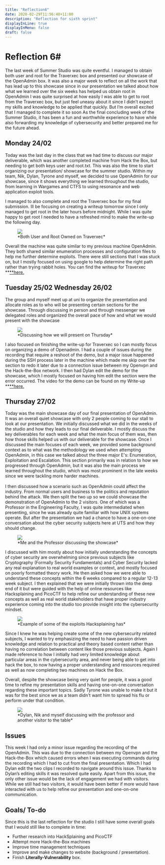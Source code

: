 ```yaml
---
title: "Reflection6"
date: 2020-02-29T11:56:48+11:00
description: "Reflection for sixth sprint"
displayInLine: true
displayInMenu: false
draft: false
---
```

# Reflection 6#
The last week of Summer Studio was quite eventful. I managed to obtain both user and root for the Traverxec box and presented our showcase of the OpenAdmin box. It was also a major week to reflect on all the work that has lead up to this showcase since in our presentation we talked about how what we learned over the six weeks has helped us obtain root in OpenAdmin
I was quite surprised at how easily I was able to get to root from the Traverxec box, but just feel uneasy about it since I didn’t expect my skills and knowledge to be applied that quickly. But I’m overall excited that I managed to complete it so soon
As the final concluding week of the Summer Studio, it has been a fun and worthwhile experience to have while also forwarding my knowledge of cybersecurity and better prepared me for the future ahead.

## Monday 24/02

Today was the last day in the class that we had time to discuss our major deliverable, which was another completed machine from Hack the Box, but needing to get both keys user and root.txt.
This was also the time to start organizing our presentation/ showcase for the summer studio.
Within my team, Nik, Dylan, Tyrone and myself, we decided to use OpenAdmin for our showcase, since it shows everything we learned throughout the studio, from learning in Wargames and CTFS to using resonance and web application exploit tools.

I managed to also complete and root the Traverxec box for my final submission. 
Ill be focusing on creating a writeup tomorrow since I only managed to get root in the later hours before midnight. 
While I was quite happy to get root I needed to have a refreshed mind to make the write-up the following day. 
<figure>
<img src="/img/Owned.png" >
<figcaption>
*Both User and Root Owned on Traverxec*
</figcaption>
</figure> 

Overall the machine was quite similar to my previous machine OpenAdmin. 
They both shared similar enumeration processes and configuration files to help me further determine exploits. 
There were still sections that I was stuck on, but I mostly focused on using google to help determine the right path rather than trying rabbit holes.
You can find the writeup for Traverxec **<a href="https://www.hdrummon.me/post/write-ups/traverxec-write-up/">**here.</a> 

## Tuesday 25/02  Wednesday 26/02

The group and myself meet up at uni to organize the presentation and allocate roles as to who will be presenting certain sections for the showcase. 
Through discussing in person and through messenger we delegated roles and organized the overall pace of how and what we would present with the showcase
<figure>
<img src="/img/Groupchat.png" >
<figcaption>
*Discussing how we will present on Thursday*
</figcaption>
</figure> 
I also focused on finishing the write-up for Traverxec so I can mostly focus on organizing a demo of Openadmin. 
I had a couple of issues during the recording that require a reshoot of the demo, but a major issue happened during the SSH process later in the machine which made me skip over the section to redo it later due to a connection issue between my Openvpn and the Hack-the-Box network. 
I then had Dylan edit the demo for the showcase, which I mostly focused on having him edit the section were the error occurred. 
The video for the demo can be found on my Write-up **<a href="https://www.hdrummon.me/post/write-ups/openadmin-write-up/">**here.</a> 

## Thursday 27/02

Today was the main showcase day of our final presentation of OpenAdmin. It was an overall quiet showcase with only 2 people coming to our stall to look at our presentation. 
We initially discussed what we did in the weeks of the studio and how they leads to our final deliverable. I mostly discuss the key deliverables for each week and what the main focus of them was, then how those skills helped us with our deliverable for the showcase.
Once I discussed the main focuses of each week, we provided some background context as to what was the methodology we used when attempting OpenAdmin, in this case we talked about the three major E's: Enumeration, Exploitation and Escalation.
This section primarily was in relation to how we progressed through OpenAdmin, but it was also the main process we learned throughout the studio, which was most prominent in the late weeks since we were tackling more harder machines.
<br>
<br>
I then discussed how a scenario such as OpenAdmin could affect the industry. From normal users and business to the politics and reputation behind the attack.
We then split the two up so we could showcase the demonstration of OpenAdmin to the 2 visitors. 
One of which was a Professor in the Engineering Faculty, I was quite intermediated when presenting, since he was already quite familiar with how UNIX systems operate. 
But after the presentation we had a chance to have a one-on-one conversation about the cyber security subjects here at UTS and how they should change.
<figure>
<img src="/img/DSC04276.jpg" >
<figcaption>
*Me and the Professor discussing the showcase*
</figcaption>
</figure> 
I discussed with him mostly about how initially understanding the concepts of cyber security are overwhelming since previous subjects like Cryptography (Formally Security Fundamentals) and Cyber Security lacked any real explanation to real world examples or context, and mostly focused on poorly formatted theory work. 
He then asked how we were able to understand these concepts within the 6 weeks compared to a regular 12-13 week subject. 
I then explained that we were initially thrown into the deep end of it but were guided with the help of online resources like Hacksplaining and PicoCTF to help refine our understanding of these new concepts as well as real world stakeholders that have proper industry experience coming into the studio too provide insight into the cybersecurity mindset. 
<figure>
<img src="/img/Owned.png" >
<figcaption>
*Example of some of the exploits Hacksplaining has*
</figcaption>
</figure> 
Since I knew he was helping create some of the new cybersecurity related subjects, I wanted to try emphasizing the need to have passion driven knowledge and relation to practical and theory based content rather than having no correlation between content like those previous subjects. 
Again I made reference to how I initially had very limited knowledge about particular areas in the cybersecurity area, and never being able to get into hack the box, to now having a proper understanding and resources required as well as now completing two machines on Hack the Box.

Overall, despite the showcase being very quiet for people, it was a good time to refine my presentation skills and having one-on-one conversation regarding these important topics. 
Sadly Tyrone was unable to make it but it was for the best since we as a team didn't want him to spread his flu or perform under that condition.
<figure>
<img src="/img/DSC04273.jpg" >
<figcaption>
*Dylan, Nik and myself discussing with the professor and another visitor to the table*
</figcaption>
</figure>

## Issues
This week I had only a minor issue regarding the recording of the OpenAdmin. This was due to the connection between my Openvpn and the Hack-the-Box which caused errors when I was executing commands during the recording which I had to cut from the final presentation.
Which I had Dylan edit the two clips I recorded to navigate around this issue. Thanks to Dylan’s editing skills it was resolved quite easily. Apart from this issue, the only other issue would be the lack of engagement we had with visitors. While we still had two visitors, it would have been better if more would have interacted with us to help refine our presentation and one-on-one communication.

## Goals/ To-do
Since this is the last reflection for the studio I still have some overall goals that I would still like to complete in time:
- Further research into HackSplaining and PicoCTF
- Attempt more Hack-the-Box machines
- Improve time management techniques
- Improve and make changes to website (background / presentation).
- Finish **Literally-Vulnerability** box.

